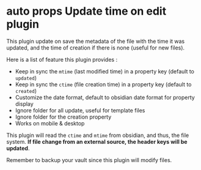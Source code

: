 # auto props Update time on edit plugin

This plugin update on save the metadata of the file with the time it was updated, and the time of creation if there is none (useful for new files).

Here is a list of feature this plugin provides :

- Keep in sync the `mtime` (last modified time) in a property key (default to `updated`)
- Keep in sync the `ctime` (file creation time) in a property key (default to `created`)
- Customize the date format, default to obsidian date format for property display
- Ignore folder for all update, useful for template files
- Ignore folder for the creation property
- Works on mobile & desktop

This plugin will read the `ctime` and `mtime` from obsidian, and thus, the file system. **If file change from an external source, the header keys will be updated**.

Remember to backup your vault since this plugin will modify files.
